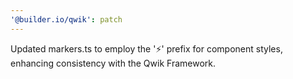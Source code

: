 ```yaml
---
'@builder.io/qwik': patch
---
```


Updated markers.ts to employ the '⚡️' prefix for component styles, enhancing consistency with the Qwik Framework.
